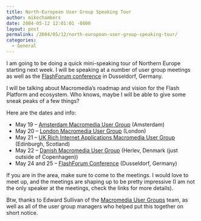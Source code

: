 ```yaml
---
title: North-European User Group Speaking Tour
author: mikechambers
date: 2004-05-12 12:01:01 -0800
layout: post
permalink: /2004/05/12/north-european-user-group-speaking-tour/
categories:
  - General
---
```



I am going to be doing a quick mini-speaking tour of Northern Europe starting next week. I will be speaking at a number of user group meetings as well as the [FlashForum conference][1] in Dusseldorf, Germany.

I will be talking about Macromedia&#8217;s roadmap and vision for the Flash Platform and ecosystem. Who knows, maybe I will be able to give some sneak peaks of a few things?

Here are the dates and info:

*   May 19 &#8211; [Amsterdam Macromedia User Group][2] (Amsterdam)
*   May 20 &#8211; [London Macromedia User Group][3] (London)
*   May 21 &#8211; [UK Rich Internet Applications Macromedia User Group][4] (Edinburgh, Scotland)
*   May 22 &#8211; [Danish Macromedia User Group][5] (Herlev, Denmark (just outside of Copenhagen))
*   May 24 and 25 &#8211; [FlashForum Conference][1] (Dusseldorf, Germany)

If you are in the area, make sure to come to the meetings. I would love to meet up, and the meetings are shaping up to be pretty impressive (I am not the only speaker at the meetings, check the links for more details).

Btw, thanks to Edward Sullivan of the [Macromedia User Groups][6] team, as well as all of the user group managers who helped put this together on short notice.

 [1]: http://www.flashforum.de/konferenz/
 [2]: http://www.mxug.nl/mxug/index.cfm?objectid=0D87C634-10DC-52A3-4021250B310A78B3
 [3]: http://www.mmug.co.uk/
 [4]: http://www.iterationtwo.com/usergroup/ria/meetingMay04.jsp
 [5]: http://dkmmug.dk/calendar/show_meeting?meeting_id=7
 [6]: http://www.macromedia.com/cfusion/usergroups/index.cfm